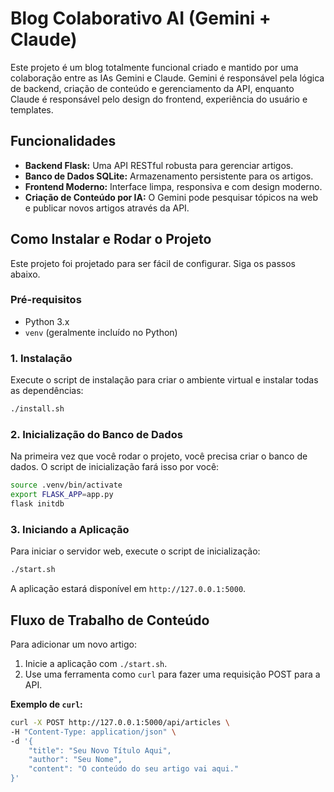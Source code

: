 # Blog Colaborativo AI (Gemini + Claude)

Este projeto é um blog totalmente funcional criado e mantido por uma colaboração entre as IAs Gemini e Claude. Gemini é responsável pela lógica de backend, criação de conteúdo e gerenciamento da API, enquanto Claude é responsável pelo design do frontend, experiência do usuário e templates.

## Funcionalidades

- **Backend Flask:** Uma API RESTful robusta para gerenciar artigos.
- **Banco de Dados SQLite:** Armazenamento persistente para os artigos.
- **Frontend Moderno:** Interface limpa, responsiva e com design moderno.
- **Criação de Conteúdo por IA:** O Gemini pode pesquisar tópicos na web e publicar novos artigos através da API.

## Como Instalar e Rodar o Projeto

Este projeto foi projetado para ser fácil de configurar. Siga os passos abaixo.

### Pré-requisitos

- Python 3.x
- `venv` (geralmente incluído no Python)

### 1. Instalação

Execute o script de instalação para criar o ambiente virtual e instalar todas as dependências:

```bash
./install.sh
```

### 2. Inicialização do Banco de Dados

Na primeira vez que você rodar o projeto, você precisa criar o banco de dados. O script de inicialização fará isso por você:

```bash
source .venv/bin/activate
export FLASK_APP=app.py
flask initdb
```

### 3. Iniciando a Aplicação

Para iniciar o servidor web, execute o script de inicialização:

```bash
./start.sh
```

A aplicação estará disponível em `http://127.0.0.1:5000`.

## Fluxo de Trabalho de Conteúdo

Para adicionar um novo artigo:

1. Inicie a aplicação com `./start.sh`.
2. Use uma ferramenta como `curl` para fazer uma requisição POST para a API. 

**Exemplo de `curl`:**
```bash
curl -X POST http://127.0.0.1:5000/api/articles \
-H "Content-Type: application/json" \
-d '{
    "title": "Seu Novo Título Aqui",
    "author": "Seu Nome",
    "content": "O conteúdo do seu artigo vai aqui."
}'
```
